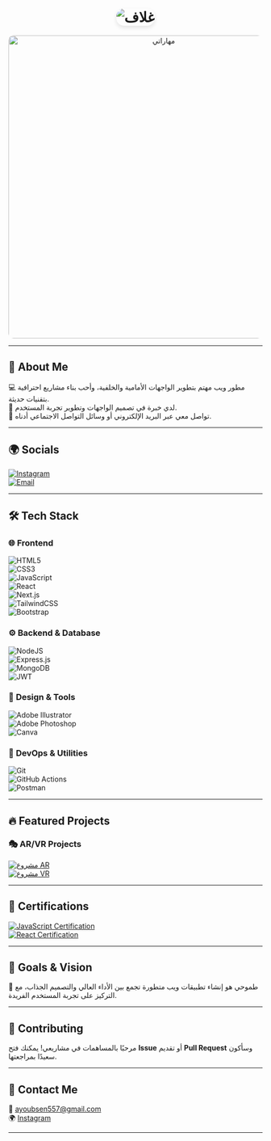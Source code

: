 <h1 align="center">
  <picture>
    <source media="(prefers-color-scheme: dark)" srcset="./cover-dark.gif">
    <source media="(prefers-color-scheme: light)" srcset="./cover-light.gif">
    <img src="./cover-light.gif" alt="غلاف" style="border-radius: 15px; box-shadow: 0 4px 8px rgba(0, 0, 0, 0.1);">
  </picture>
</h1>

<p align="center">
  <img src="./skill.gif" alt="مهاراتي" width="600" style="border-radius: 10px;">
</p>

---

## 🚀 About Me  
💻 مطور ويب مهتم بتطوير الواجهات الأمامية والخلفية، وأحب بناء مشاريع احترافية بتقنيات حديثة.  
🎨 لدي خبرة في تصميم الواجهات وتطوير تجربة المستخدم.  
📧 تواصل معي عبر البريد الإلكتروني أو وسائل التواصل الاجتماعي أدناه.  

---

## 🌍 Socials  

[![Instagram](https://img.shields.io/badge/Instagram-%23E4405F.svg?style=for-the-badge&logo=Instagram&logoColor=white)](https://instagram.com/a_code0)  
[![Email](https://img.shields.io/badge/Email-D14836?style=for-the-badge&logo=gmail&logoColor=white)](mailto:ayoubsen557@gmail.com)  

---

## 🛠 Tech Stack  

### 🌐 **Frontend**  
![HTML5](https://img.shields.io/badge/html5-%23E34F26.svg?style=for-the-badge&logo=html5&logoColor=white)  
![CSS3](https://img.shields.io/badge/css3-%231572B6.svg?style=for-the-badge&logo=css3&logoColor=white)  
![JavaScript](https://img.shields.io/badge/javascript-%23323330.svg?style=for-the-badge&logo=javascript&logoColor=%23F7DF1E)  
![React](https://img.shields.io/badge/react-%2320232a.svg?style=for-the-badge&logo=react&logoColor=%2361DAFB)  
![Next.js](https://img.shields.io/badge/Next-black?style=for-the-badge&logo=next.js&logoColor=white)  
![TailwindCSS](https://img.shields.io/badge/tailwindcss-%2338B2AC.svg?style=for-the-badge&logo=tailwind-css&logoColor=white)  
![Bootstrap](https://img.shields.io/badge/bootstrap-%23563D7C.svg?style=for-the-badge&logo=bootstrap&logoColor=white)  

### ⚙️ **Backend & Database**  
![NodeJS](https://img.shields.io/badge/node.js-6DA55F?style=for-the-badge&logo=node.js&logoColor=white)  
![Express.js](https://img.shields.io/badge/express.js-%23404d59.svg?style=for-the-badge&logo=express&logoColor=%2361DAFB)  
![MongoDB](https://img.shields.io/badge/MongoDB-%234ea94b.svg?style=for-the-badge&logo=mongodb&logoColor=white)  
![JWT](https://img.shields.io/badge/JWT-black?style=for-the-badge&logo=JSON%20web%20tokens)  

### 🎨 **Design & Tools**  
![Adobe Illustrator](https://img.shields.io/badge/adobe%20illustrator-%23FF9A00.svg?style=for-the-badge&logo=adobe%20illustrator&logoColor=white)  
![Adobe Photoshop](https://img.shields.io/badge/adobe%20photoshop-%2331A8FF.svg?style=for-the-badge&logo=adobe%20photoshop&logoColor=white)  
![Canva](https://img.shields.io/badge/Canva-%2300C4CC.svg?style=for-the-badge&logo=Canva&logoColor=white)  

### 🔧 **DevOps & Utilities**  
![Git](https://img.shields.io/badge/git-%23F05033.svg?style=for-the-badge&logo=git&logoColor=white)  
![GitHub Actions](https://img.shields.io/badge/github%20actions-%232671E5.svg?style=for-the-badge&logo=githubactions&logoColor=white)  
![Postman](https://img.shields.io/badge/Postman-FF6C37?style=for-the-badge&logo=postman&logoColor=white)  

---

## 🔥 Featured Projects  

### **🎭 AR/VR Projects**  
[![مشروع AR](./ar-project.gif)](https://example.com/ar-project)  
[![مشروع VR](./vr-project.gif)](https://example.com/vr-project)  

---

## 📜 Certifications  
[![JavaScript Certification](https://img.shields.io/badge/Certified-JavaScript-blue?style=for-the-badge&logo=javascript)](https://example.com/certification)  
[![React Certification](https://img.shields.io/badge/Certified-React-blue?style=for-the-badge&logo=react)](https://example.com/certification)  

---

## 🎯 Goals & Vision  
🚀 طموحي هو إنشاء تطبيقات ويب متطورة تجمع بين الأداء العالي والتصميم الجذاب، مع التركيز على تجربة المستخدم الفريدة.  

---

## 🤝 Contributing  
مرحبًا بالمساهمات في مشاريعي! يمكنك فتح **Issue** أو تقديم **Pull Request** وسأكون سعيدًا بمراجعتها.  

---

## 📩 Contact Me  
📧 [ayoubsen557@gmail.com](mailto:ayoubsen557@gmail.com)  
🌍 [Instagram](https://instagram.com/a_code0)  

---